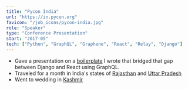 ```yaml
---
title: "Pycon India"
url: "https://in.pycon.org"
favicon: "/job_icons/pycon-india.jpg"
role: "Speaker"
type: "Conference Presentation"
start: "2017-05"
tech: ["Python", "GraphQL", "Graphene", "React", "Relay", "Django"]
---
```


- Gave a presentation on a [boilerplate](https://github.com/ncrmro/rjango) I
  wrote that bridged that gap between Django and React using GraphQL.
- Traveled for a month in India's states of
  [Rajasthan](https://en.wikipedia.org/wiki/Rajasthan) and
  [Uttar Pradesh](ttps://en.wikipedia.org/wiki/Uttar_Pradesh)
- Went to wedding in [Kashmir](https://en.wikipedia.org/wiki/Kashmir)
